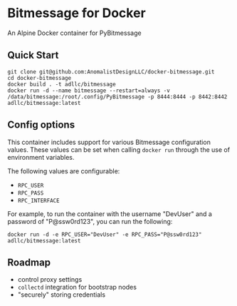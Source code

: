 # Bitmessage for Docker

An Alpine Docker container for PyBitmessage

## Quick Start
```
git clone git@github.com:AnomalistDesignLLC/docker-bitmessage.git
cd docker-bitmessage
docker build . -t adllc/bitmessage
docker run -d --name bitmessage --restart=always -v /data/bitmessage:/root/.config/PyBitmessage -p 8444:8444 -p 8442:8442 adllc/bitmessage:latest
```

## Config options

This container includes support for various Bitmessage configuration values. These values can be set when calling `docker run` through the use of environment variables.

The following values are configurable:

* `RPC_USER`
* `RPC_PASS`
* `RPC_INTERFACE`

For example, to run the container with the username "DevUser" and a password of "P@ssw0rd123", you can run the following:
```
docker run -d -e RPC_USER="DevUser" -e RPC_PASS="P@ssw0rd123" adllc/bitmessage:latest
```

## Roadmap

* control proxy settings
* `collectd` integration for bootstrap nodes
* "securely" storing credentials
